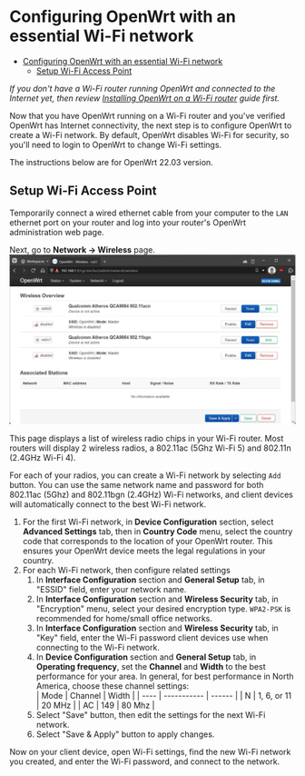 # Configuring OpenWrt with an essential Wi-Fi network
- [Configuring OpenWrt with an essential Wi-Fi network](#configuring-openwrt-with-an-essential-wi-fi-network)
  - [Setup Wi-Fi Access Point](#setup-wi-fi-access-point)

*If you don't have a Wi-Fi router running OpenWrt and connected to the Internet yet, then review [Installing OpenWrt on a Wi-Fi router](Installing-OpenWrt-on-a-Wi-Fi-router.md) guide first.*  

Now that you have OpenWrt running on a Wi-Fi router and you've verified OpenWrt has Internet connectivity, the next step is to configure OpenWrt to create a Wi-Fi network. By default, OpenWrt disables Wi-Fi for security, so you'll need to login to OpenWrt to change Wi-Fi settings.  

The instructions below are for OpenWrt 22.03 version.

## Setup Wi-Fi Access Point
Temporarily connect a wired ethernet cable from your computer to the `LAN` ethernet port on your router and log into your router's OpenWrt administration web page.  

Next, go to **Network → Wireless** page.  
![Image](OpenWrt-essential-Wi-Fi_4.jpg)

This page displays a list of wireless radio chips in your Wi-Fi router. Most routers will display 2 wireless radios, a 802.11ac (5Ghz Wi-Fi 5) and 802.11n (2.4GHz Wi-Fi 4).  

For each of your radios, you can create a Wi-Fi network by selecting `Add` button. You can use the same network name and password for both 802.11ac (5Ghz) and 802.11bgn (2.4GHz) Wi-Fi networks, and client devices will automatically connect to the best Wi-Fi network.  

1. For the first Wi-Fi network, in **Device Configuration** section, select **Advanced Settings** tab, then in **Country Code** menu, select the  country code that corresponds to the location of your OpenWrt router. This ensures your OpenWrt device meets the legal regulations in your country.  
2. For each Wi-Fi network, then configure related settings
   1. In **Interface Configuration** section and **General Setup** tab, in "ESSID" field, enter your network name. 
   2. In **Interface Configuration** section and **Wireless Security** tab, in "Encryption" menu, select your desired encryption type. `WPA2-PSK` is recommended for home/small office networks.
   3. In **Interface Configuration** section and **Wireless Security** tab, in "Key" field, enter the Wi-Fi password client devices use when connecting to the Wi-Fi network. 
   4. In **Device Configuration** section and **General Setup** tab, in  **Operating frequency**, set the **Channel** and **Width** to the best performance for your area. In general, for best performance in North America, choose these channel settings:     
        | Mode | Channel     | Width  |
        | ---- | ----------- | ------ |
        | N    | 1, 6, or 11 | 20 MHz |
        | AC   | 149         | 80 Mhz |
   5. Select "Save" button, then edit the settings for the next Wi-Fi network. 
   6. Select "Save & Apply" button to apply changes. 

Now on your client device, open Wi-Fi settings, find the new Wi-Fi network you created, and enter the Wi-Fi password, and connect to the network.